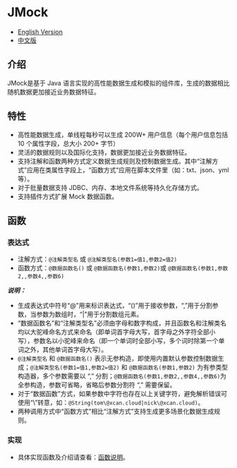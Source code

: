 JMock
===

- [English Version](README.md)
- [中文版](README_zh.md)

## 介绍

JMock是基于 Java 语言实现的高性能数据生成和模拟的组件库，生成的数据相比随机数据更加接近业务数据特征。

## 特性

- 高性能数据生成，单线程每秒可以生成 200W+ 用户信息（每个用户信息包括 10 个属性字段，总大小 200+ 字节）
- 灵活的数据规则以及国际化支持，数据更加接近业务数据特征。
- 支持注解和函数两种方式定义数据生成规则及控制数据生成。其中“注解方式”应用在类属性字段上，“函数方式“应用在脚本文件里（如：txt、json、yml 等）。
- 对于批量数据支持 JDBC、内存、本地文件系统等持久化存储方式。
- 支持插件方式扩展 Mock 数据函数。

## 函数

### 表达式

- 注解方式：`@注解类型名` 或 `@注解类型名(参数1=值1,参数2=值2)`
- 函数方式：`@数据函数名()` 或 `@数据函数名(参数1,参数2)`或 `@数据函数名(参数1,参数2,,参数4,,参数6)`

***说明：***

- 生成表达式中符号“@”用来标识表达式，“()”用于接收参数，“,”用于分割参数，当参数为数组时，“|”用于分割数组元素。
- “数据函数名”和“注解类型名”必须由字母和数字构成，并且函数名和注解类名均以大驼峰命名方式来命名（即单词首字母大写，首字母之外字符全部小写），参数名以小驼峰来命名（即一个单词时全部小写，多个词时除第一个单词之外，其他单词首字母大写）。
- `@注解类型名` 和 `@数据函数名()` 表示无参构造，即使用内置默认参数控制数据生成；`@注解类型名(参数1=值1,参数2=值2)` 和 `@数据函数名(参数1,参数2)` 为有参类型构造器，多个参数需要以 “,” 分割；`@数据函数名(参数1,参数2,,参数4,,参数6)`为全参构造，参数可省略，省略后参数分割符 “,” 需要保留。
- 对于“数据函数”方式，如果参数中字符也存在以上关键字符，避免解析错误可使用“\”转意，如：`@String(tom\@xcan.cloud|nick\@xcan.cloud)`。
- 两种调用方式中“函数方式”相比“注解方式”支持生成更多场景化数据生成规则。

### 实现

- 具体实现函数及介绍请查看：[函数说明](docs/FUNCTION_zh.md)。
